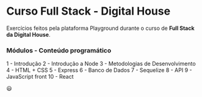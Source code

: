 # Curso Full Stack - Digital House

Exercícios feitos pela plataforma Playground durante o curso de **Full Stack da Digital House**. 

### Módulos - Conteúdo programático 
1 - Introdução
2 - Introdução a Node
3 - Metodologias de Desenvolvimento
4 - HTML + CSS
5 - Express
6 - Banco de Dados
7 - Sequelize
8 - API
9 - JavaScript front
10 - React 

:smiley: